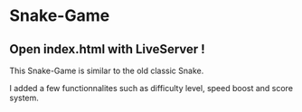 # Snake-Game

## Open index.html with LiveServer !

This Snake-Game is similar to the old classic Snake.

I added a few functionnalites such as difficulty level, speed boost and score system.
